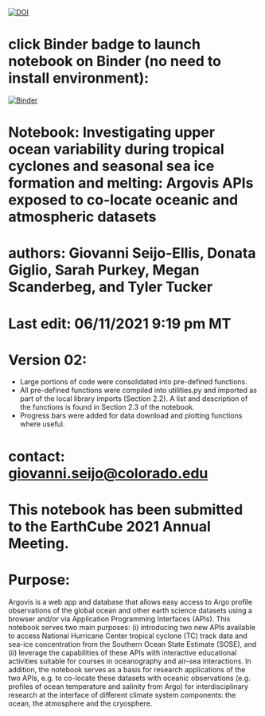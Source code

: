 

[![DOI](https://zenodo.org/badge/DOI/10.5281/zenodo.5496351.svg)](https://doi.org/10.5281/zenodo.5496351)


# click Binder badge to launch notebook on Binder (no need to install environment):
[![Binder](https://mybinder.org/badge_logo.svg)](https://mybinder.org/v2/gh/gseijo/EC_test/HEAD)
# Notebook: Investigating upper ocean variability during tropical cyclones and seasonal sea ice formation and melting: Argovis APIs exposed to co-locate oceanic and atmospheric datasets
# authors: Giovanni Seijo-Ellis, Donata Giglio, Sarah Purkey, Megan Scanderbeg, and Tyler Tucker
# Last edit: 06/11/2021 9:19 pm MT
# Version 02:
- Large portions of code were consolidated into pre-defined functions.
- All pre-defined functions were compiled into utilities.py and imported as part of the local library imports (Section 2.2). A list and description of the functions is found in Section 2.3 of the notebook.
- Progress bars were added for data download and plotting functions where useful.
# contact: giovanni.seijo@colorado.edu
#  This notebook has been submitted to the EarthCube 2021 Annual Meeting.
# Purpose:
Argovis is a web app and database that allows easy access to Argo profile observations of the global ocean and other earth science datasets using a browser and/or via Application Programming Interfaces (APIs). This notebook serves two main purposes: (i) introducing two new APIs available to access National Hurricane Center tropical cyclone (TC) track data and sea-ice concentration from the Southern Ocean State Estimate (SOSE), and (ii) leverage the capabilities of these APIs with interactive educational activities suitable for courses in oceanography and air-sea interactions. In addition, the notebook serves as a basis for research applications of the two APIs, e.g. to co-locate these datasets with oceanic observations (e.g. profiles of ocean temperature and salinity from Argo) for interdisciplinary research at the interface of different climate system components: the ocean, the atmosphere and the cryosphere.
